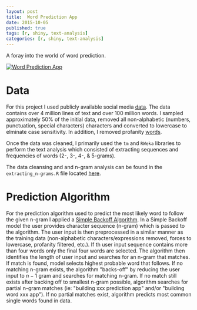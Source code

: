 ```yaml
---
layout: post
title:  Word Prediction App
date: 2015-10-05
published: true
tags: [r, shiny, text-analysis]
categories: [r, shiny, text-analysis]
---
```


A foray into the world of word prediction.

[![Word Prediction App](http://bradleyboehmke.github.io/figure/source/word-prediction-app/2015-12-28-word-prediction-app/ScreenShot.png)](https://bradleyboehmke.shinyapps.io/word_prediction_app)
<!--more-->

# Data
For this project I used publicly available social media [data](http://www.corpora.heliohost.org/index.html).  The data contains over 4 million lines of text and over 100 million words.  I sampled approximately 50% of the initial data, removed all non-alphabetic (numbers, punctuation, special characters) characters and converted to lowercase to elminate case sensitivity.  In addition, I removed profanity [words](https://github.com/shutterstock/List-of-Dirty-Naughty-Obscene-and-Otherwise-Bad-Words/blob/master/en).

Once the data was cleaned, I primarily used the `tm` and `RWeka` libraries to perform the text analysis which consisted of extracting sequences and frequencies of words (2-, 3-, 4-, & 5-grams).

The data cleansing and and n-gram analysis can be found in the `extracting_n-grams.R` file located [here](https://github.com/bradleyboehmke/word_prediction_app).

# Prediction Algorithm
For the prediction algorithm used to predict the most likely word to follow the given n-gram I applied a [Simple Backoff Algorithm](http://en.wikipedia.org/wiki/Katz%27s_back-off_model).  In a Simple Backoff model the user provides character sequence (n-gram) which is passed to the algorithm.  The user input is then preprocessed in a similar manner as the training data (non-alphabetic characters/expressions removed, forces to lowercase, profanity filtered, etc.).  If th user input sequence contains more than four words only the final four words are selected.  The algorithm then identifies the length of user input and searches for an n-gram that matches.  If match is found, model selects highest probable word that follows.  If no matching n-gram exists, the algorithm "backs-off" by reducing the user input to $n-1$ gram and searches for matching n-gram.  If no match still exists after backing off to smallest n-gram possible, algorithm searches for partial n-gram matches (ie: "building xxx prediction app" and/or "building word xxx app").  If no partial matches exist, algorithm predicts most common single words found in data.

